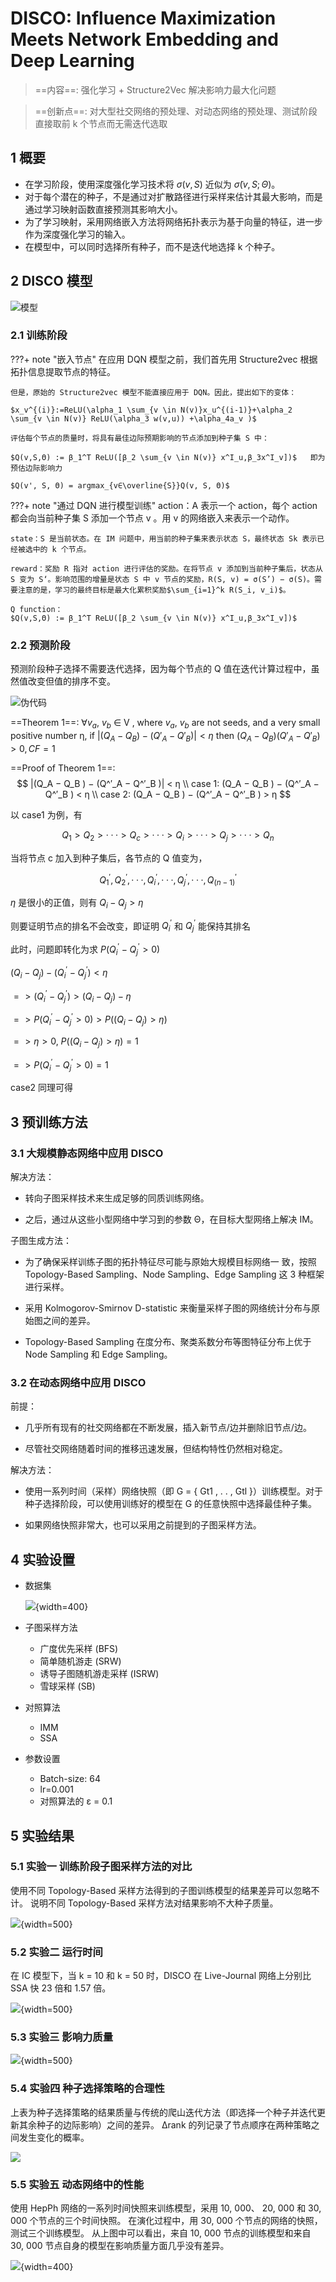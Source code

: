 # DISCO: Influence Maximization Meets Network Embedding and Deep Learning

> ==内容==: 强化学习 + Structure2Vec 解决影响力最大化问题

> ==创新点==: 对大型社交网络的预处理、对动态网络的预处理、测试阶段直接取前 k 个节点而无需迭代选取

## 1 概要
  - 在学习阶段，使用深度强化学习技术将 $\sigma(v, S)$ 近似为 $\widetilde{\sigma}(v, S; Θ)$。
  - 对于每个潜在的种子，不是通过对扩散路径进行采样来估计其最大影响，而是通过学习映射函数直接预测其影响大小。
  - 为了学习映射，采用网络嵌入方法将网络拓扑表示为基于向量的特征，进一步作为深度强化学习的输入。
  - 在模型中，可以同时选择所有种子，而不是迭代地选择 k 个种子。

## 2 DISCO 模型
![模型](DISCO-1.png)

### 2.1 训练阶段
???+ note "嵌入节点"
    在应用 DQN 模型之前，我们首先用 Structure2vec 根据拓扑信息提取节点的特征。

    但是，原始的 Structure2vec 模型不能直接应用于 DQN。因此，提出如下的变体：
    
    $x_v^{(i)}:=ReLU(\alpha_1 \sum_{v \in N(v)}x_u^{(i-1)}+\alpha_2 \sum_{v \in N(v)} ReLU(\alpha_3 w(v,u)) +\alpha_4a_v )$
    
    评估每个节点的质量时，将具有最佳边际预期影响的节点添加到种子集 S 中：
    
    $Q(v,S,Θ) := β_1^T ReLU([β_2 \sum_{v \in N(v)} x^I_u,β_3x^I_v])$   即为预估边际影响力
    
    $Q(v', S, Θ) = argmax_{v∈\overline{S}}Q(v, S, Θ)$

???+ note "通过 DQN 进行模型训练"
    action：A 表示一个 action，每个 action 都会向当前种子集 S 添加一个节点 v 。用 v 的网络嵌入来表示一个动作。

    state：S 是当前状态。在 IM 问题中，用当前的种子集来表示状态 S，最终状态 Sk 表示已经被选中的 k 个节点。
    
    reward：奖励 R 指对 action 进行评估的奖励。在将节点 v 添加到当前种子集后，状态从 S 变为 S‘。影响范围的增量是状态 S 中 v 节点的奖励，R(S, v) = σ(S’) − σ(S)。需要注意的是，学习的最终目标是最大化累积奖励$\sum_{i=1}^k R(S_i, v_i)$。
    
    Q function：
    $Q(v,S,Θ) := β_1^T ReLU([β_2 \sum_{v \in N(v)} x^I_u,β_3x^I_v])$

### 2.2 预测阶段
预测阶段种子选择不需要迭代选择，因为每个节点的 Q 值在迭代计算过程中，虽然值改变但值的排序不变。

![伪代码](DISCO-2.png)

==Theorem 1==: ∀$v_a$, $v_b$ ∈ V , where $v_a$, $v_b$ are not seeds, and a very small positive number η, if $|(Q_A −Q_B)−(Q′_A −Q′_B)|<η$
then $(Q_A −Q_B)(Q′_A −Q′_B)>0,CF=1$

==Proof of Theorem 1==:
$$
|(Q_A − Q_B ) − (Q^′_A − Q^′_B )| < η \\
case 1: (Q_A − Q_B ) − (Q^′_A − Q^′_B ) < η \\
case 2: (Q_A − Q_B ) − (Q^′_A − Q^′_B ) > η
$$

以 case1 为例，有

$$
Q_1 > Q_2 > ··· > Q_c > ··· > Q_i > ··· > Q_j > ··· > Q_n
$$

当将节点 c 加入到种子集后，各节点的 Q 值变为，

$$
Q^′_1,Q^′_2,··· ,Q^′_i,··· ,Q^′_j,··· ,Q^′_{(n−1)}
$$

$η$ 是很小的正值，则有 $Q_i − Q_j > η$

则要证明节点的排名不会改变，即证明 $Q^′_i$ 和 $Q^′_j$ 能保持其排名

此时，问题即转化为求 $P(Q^′_i - Q^′_j > 0)$

 $(Q_i−Q_j)−(Q^′_i−Q^′_j)<η$

$=>  (Q^′_i−Q^′_j)>(Q_i−Q_j)−η$

$=> P(Q^′_i −Q^′_j >0)>P((Q_i −Q_j)>η)$

$=> η > 0$, $P((Q_i−Q_j) > η) = 1$

$=> P(Q^′_i−Q^′_j > 0) = 1$

case2 同理可得


## 3 预训练方法

### 3.1 大规模静态网络中应用 DISCO

解决方法：

- 转向子图采样技术来生成足够的同质训练网络。

- 之后，通过从这些小型网络中学习到的参数 Θ，在目标大型网络上解决 IM。

子图生成方法：

- 为了确保采样训练子图的拓扑特征尽可能与原始大规模目标网络一
致，按照 Topology-Based Sampling、Node Sampling、Edge Sampling 这 3 种框架进行采样。

- 采用 Kolmogorov-Smirnov D-statistic 来衡量采样子图的网络统计分布与原始图之间的差异。

- Topology-Based Sampling 在度分布、聚类系数分布等图特征分布上优于 Node Sampling 和 Edge Sampling。

### 3.2 在动态网络中应用 DISCO

前提：

- 几乎所有现有的社交网络都在不断发展，插入新节点/边并删除旧节点/边。

- 尽管社交网络随着时间的推移迅速发展，但结构特性仍然相对稳定。

解决方法：

- 使用一系列时间（采样）网络快照（即 G = { Gt1 , . . , Gtl }）训练模型。对于种子选择阶段，可以使用训练好的模型在 G 的任意快照中选择最佳种子集。

- 如果网络快照非常大，也可以采用之前提到的子图采样方法。


## 4 实验设置

- 数据集

    ![](DISCO-3.png){width=400}

- 子图采样方法

    - 广度优先采样 (BFS) 
    - 简单随机游走 (SRW)
    - 诱导子图随机游走采样 (ISRW) 
    - 雪球采样 (SB)

- 对照算法

    - IMM
    - SSA

- 参数设置

    - Batch-size: 64
    - lr=0.001
    - 对照算法的 ε = 0.1


## 5 实验结果

### 5.1 实验一  训练阶段子图采样方法的对比
使用不同 Topology-Based 采样方法得到的子图训练模型的结果差异可以忽略不计。
说明不同 Topology-Based 采样方法对结果影响不大种子质量。

![](DISCO-ex1.png){width=500}

### 5.2 实验二  运行时间
在 IC 模型下，当 k = 10 和 k = 50 时，DISCO 在 Live-Journal 网络上分别比 SSA 快 23 倍和 1.57 倍。

![](DISCO-ex2.png){width=500}

### 5.3 实验三  影响力质量

![](DISCO-ex3.png){width=500}


### 5.4 实验四  种子选择策略的合理性
上表为种子选择策略的结果质量与传统的爬山迭代方法（即选择一个种子并迭代更新其余种子的边际影响）之间的差异。
∆rank 的列记录了节点顺序在两种策略之间发生变化的概率。

![](DISCO-ex4.png)



### 5.5 实验五  动态网络中的性能
使用 HepPh 网络的一系列时间快照来训练模型，采用 10, 000、 20, 000 和 30, 000 个节点的三个时间快照。
在演化过程中，用 30, 000 个节点的网络的快照，测试三个训练模型。
从上图中可以看出，来自 10, 000 节点的训练模型和来自 30, 000 节点自身的模型在影响质量方面几乎没有差异。

![](DISCO-ex5.png){width=400}
